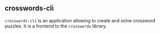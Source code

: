 <!--
SPDX-FileCopyrightText: 2023 Antoine Belvire
SPDX-License-Identifier: GPL-3.0-or-later
-->

## crosswords-cli

`crosswords-cli` is an application allowing to create and solve crossword puzzles. It is a 
frontend to the `crosswords` library.